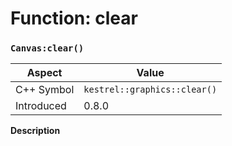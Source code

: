 
# Function: clear
### `Canvas:clear()`

| Aspect | Value |
| --- | --- |
| C++ Symbol | `kestrel::graphics::clear()` |
| Introduced | 0.8.0 |

**Description**


